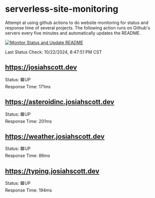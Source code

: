 # serverless-site-monitoring
Attempt at using github actions to do website monitoring for status and response time of several projects. The following action runs on Github's servers every five minutes and automatically updates the README.  

[![Monitor Status and Update README](https://github.com/JosiahSco/serverless-site-monitoring/actions/workflows/monitor.yaml/badge.svg)](https://github.com/JosiahSco/serverless-site-monitoring/actions/workflows/monitor.yaml)

Last Status Check: 10/22/2024, 8:47:51 PM CST

## https://josiahscott.dev
Status: 🟩UP  
Response Time: 171ms

## https://asteroidinc.josiahscott.dev
Status: 🟩UP  
Response Time: 201ms

## https://weather.josiahscott.dev
Status: 🟩UP  
Response Time: 86ms

## https://typing.josiahscott.dev
Status: 🟩UP  
Response Time: 194ms

